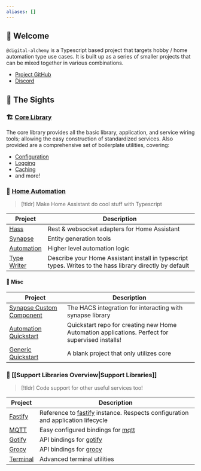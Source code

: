 ```yaml
---
aliases: []
---
```


## 👋 Welcome

`@digital-alchemy` is a Typescript based project that targets hobby / home automation type use cases. It is built up as a series of smaller projects that can be mixed together in various combinations.

- [Project GitHub](https://github.com/Digital-Alchemy-TS)
- [Discord](https://discord.gg/JkZ35Gv97Y)

## 📇 The Sights

### 🏗 [Core Library](<./core>)

The core library provides all the basic library, application, and service wiring tools; allowing the easy construction of standardized services. Also provided are a comprehensive set of boilerplate utilities, covering:

- [Configuration](./core/configuration)
- [Logging](./core/logger)
- [Caching](./core/cache)
- and more!

### 🏡 [Home Automation](./home-automation)

> [!tldr]
> Make Home Assistant do cool stuff with Typescript

| Project                               | Description                                                                                              |
| ------------------------------------- | -------------------------------------------------------------------------------------------------------- |
| [Hass](./home-automation/hass)               | Rest & websocket adapters for Home Assistant                                                             |
| [Synapse](./home-automation/synapse)         | Entity generation tools                                                                                  |
| [Automation](./home-automation/automation)   | Higher level automation logic                                                                            |
| [Type Writer](./home-automation/type-writer) | Describe your Home Assistant install in typescript types. Writes to the hass library directly by default |

#### 🥏 Misc
| Project                                                   | Description                                                                                     |
| --------------------------------------------------------- | ----------------------------------------------------------------------------------------------- |
| [Synapse Custom Component](./home-automation/synapse-extension)  | The HACS integration for interacting with synapse library                                       |
| [Automation Quickstart](./quickstart/automation) | Quickstart repo for creating new Home Automation applications. Perfect for supervised installs! |
| [Generic Quickstart](./quickstart/generic)                                    | A blank project that only utilizes core                                                         |

### 💼 [[Support Libraries Overview|Support Libraries]]

> [!tldr]
 Code support for other useful services too!

| Project                         | Description                                                                                             |
| ------------------------------- | ------------------------------------------------------------------------------------------------------- |
| [Fastify](./support-libraries/fastify/)   | Reference to [fastify](https://fastify.dev/) instance. Respects configuration and application lifecycle |
| [MQTT](./support-libraries/mqtt)         | Easy configured bindings for [mqtt](https://www.npmjs.com/package/mqtt)                                 |
| [Gotify](./support-libraries/gotify)     | API bindings for [gotify](https://gotify.net/)                                                          |
| [Grocy](./support-libraries/grocy)       | API bindings for [grocy](https://grocy.info/)                                                           |
| [Terminal](./terminal) | Advanced terminal utilities                                                                             |
